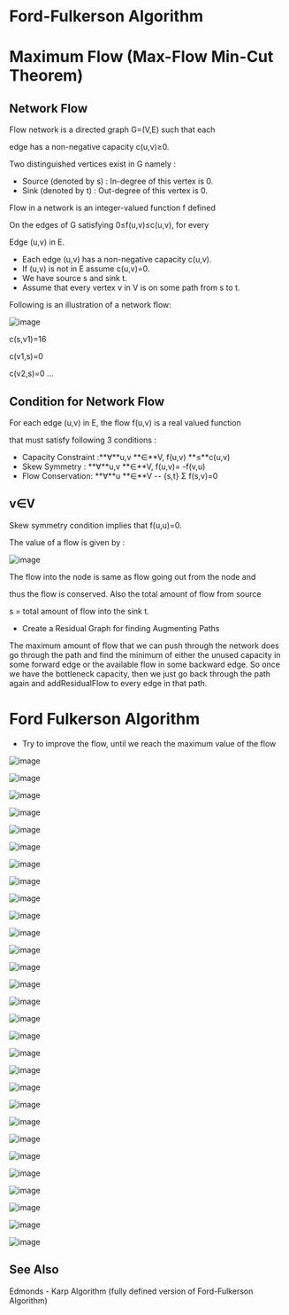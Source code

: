 # Ford-Fulkerson Algorithm

# Maximum Flow (Max-Flow Min-Cut Theorem)

## Network Flow

Flow network is a directed graph G=(V,E) such that each

edge has a non-negative capacity c(u,v)≥0.

Two distinguished vertices exist in G namely :

- Source (denoted by s) : In-degree of this vertex is 0.
- Sink (denoted by t) : Out-degree of this vertex is 0.

Flow in a network is an integer-valued function f defined

On the edges of G satisfying 0≤f(u,v)≤c(u,v), for every

Edge (u,v) in E.

- Each edge (u,v) has a non-negative capacity c(u,v).
- If (u,v) is not in E assume c(u,v)=0.
- We have source s and sink t.
- Assume that every vertex v in V is on some path from s to t.

Following is an illustration of a network flow:

![image](media/Ford-Fulkerson-Algorithm-image1.png)

c(s,v1)=16

c(v1,s)=0

c(v2,s)=0 ...

## Condition for Network Flow

For each edge (u,v) in E, the flow f(u,v) is a real valued function

that must satisfy following 3 conditions :

- Capacity Constraint :**∀**u,v **∈**V, f(u,v) **≤**c(u,v)
- Skew Symmetry : **∀**u,v **∈**V, f(u,v)= -f(v,u)
- Flow Conservation: **∀**u **∈**V -- {s,t} Σ f(s,v)=0

## v∈V

Skew symmetry condition implies that f(u,u)=0.

The value of a flow is given by :

![image](media/Ford-Fulkerson-Algorithm-image2.png)

The flow into the node is same as flow going out from the node and

thus the flow is conserved. Also the total amount of flow from source

s = total amount of flow into the sink t.

- Create a Residual Graph for finding Augmenting Paths

The maximum amount of flow that we can push through the network does go through the path and find the minimum of either the unused capacity in some forward edge or the available flow in some backward edge. So once we have the bottleneck capacity, then we just go back through the path again and addResidualFlow to every edge in that path.

# Ford Fulkerson Algorithm

- Try to improve the flow, until we reach the maximum value of the flow

![image](media/Ford-Fulkerson-Algorithm-image3.png)

![image](media/Ford-Fulkerson-Algorithm-image4.png)

![image](media/Ford-Fulkerson-Algorithm-image5.png)

![image](media/Ford-Fulkerson-Algorithm-image6.png)

![image](media/Ford-Fulkerson-Algorithm-image7.png)

![image](media/Ford-Fulkerson-Algorithm-image8.png)

![image](media/Ford-Fulkerson-Algorithm-image9.png)

![image](media/Ford-Fulkerson-Algorithm-image10.png)

![image](media/Ford-Fulkerson-Algorithm-image11.png)

![image](media/Ford-Fulkerson-Algorithm-image12.png)

![image](media/Ford-Fulkerson-Algorithm-image13.png)

![image](media/Ford-Fulkerson-Algorithm-image14.png)

![image](media/Ford-Fulkerson-Algorithm-image15.png)

![image](media/Ford-Fulkerson-Algorithm-image16.png)

![image](media/Ford-Fulkerson-Algorithm-image17.png)

![image](media/Ford-Fulkerson-Algorithm-image18.png)

![image](media/Ford-Fulkerson-Algorithm-image19.png)

![image](media/Ford-Fulkerson-Algorithm-image20.png)

![image](media/Ford-Fulkerson-Algorithm-image20.png)

![image](media/Ford-Fulkerson-Algorithm-image21.png)

![image](media/Ford-Fulkerson-Algorithm-image22.png)

![image](media/Ford-Fulkerson-Algorithm-image23.png)

![image](media/Ford-Fulkerson-Algorithm-image24.png)

![image](media/Ford-Fulkerson-Algorithm-image25.png)

![image](media/Ford-Fulkerson-Algorithm-image26.png)

![image](media/Ford-Fulkerson-Algorithm-image27.png)

![image](media/Ford-Fulkerson-Algorithm-image28.png)

![image](media/Ford-Fulkerson-Algorithm-image29.png)

![image](media/Ford-Fulkerson-Algorithm-image30.png)

## See Also

Edmonds - Karp Algorithm (fully defined version of Ford-Fulkerson Algorithm)
